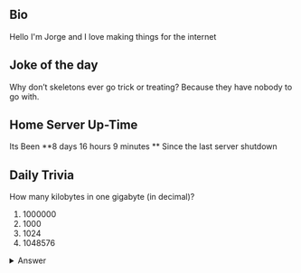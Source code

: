 ## Bio

Hello I'm Jorge and I love making things for the internet

## Joke of the day

Why don’t skeletons ever go trick or treating? Because they have nobody to go with.

## Home Server Up-Time

Its Been **8 days 16 hours 9 minutes ** Since the last server shutdown


## Daily Trivia

How many kilobytes in one gigabyte (in decimal)?
 1. 1000000
 2. 1000
 3. 1024
 4. 1048576



<details>
  <summary>Answer</summary>
  1000000
</details>
